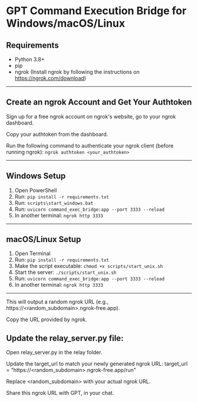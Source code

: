 # GPT Command Execution Bridge for Windows/macOS/Linux  
  
## Requirements  
- Python 3.8+  
- pip  
- ngrok (Install ngrok by following the instructions on https://ngrok.com/download)
  
---  

## Create an ngrok Account and Get Your Authtoken

Sign up for a free ngrok account on ngrok's website, go to your ngrok dashboard.

Copy your authtoken from the dashboard.

Run the following command to authenticate your ngrok client (before running ngrok): `ngrok authtoken <your_authtoken>` 

---

## Windows Setup  
1. Open PowerShell  
2. Run: `pip install -r requirements.txt`  
3. Run: `scripts\start_windows.bat`  
4. Run: `uvicorn command_exec_bridge:app --port 3333 --reload`
5. In another terminal: `ngrok http 3333`  
  
---  
  
## macOS/Linux Setup  
1. Open Terminal  
2. Run: `pip install -r requirements.txt`  
3. Make the script executable: `chmod +x scripts/start_unix.sh`  
4. Start the server: `./scripts/start_unix.sh`  
5. Run: `uvicorn command_exec_bridge:app --port 3333 --reload`
6. In another terminal: `ngrok http 3333`  

---

This will output a random ngrok URL (e.g., https://<random_subdomain>.ngrok-free.app).

Copy the URL provided by ngrok.

## Update the relay_server.py file:

Open relay_server.py in the relay folder.

Update the target_url to match your newly generated ngrok URL:
target_url = "https://<random_subdomain>.ngrok-free.app/run"

Replace <random_subdomain> with your actual ngrok URL.

Share this ngrok URL with GPT, in your chat.